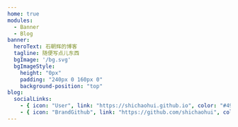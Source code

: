 ```yaml
---
home: true
modules:
  - Banner
  - Blog
banner:
  heroText: 石朝辉的博客
  tagline: 随便写点儿东西
  bgImage: '/bg.svg'
  bgImageStyle: 
    height: "0px"
    padding: "240px 0 160px 0"
    background-position: "top"
blog:
  socialLinks:
    - { icon: "User", link: "https://shichaohui.github.io", color: "#4954e6" }
    - { icon: "BrandGithub", link: "https://github.com/shichaohui", color: "#4954e6" }
---
```

